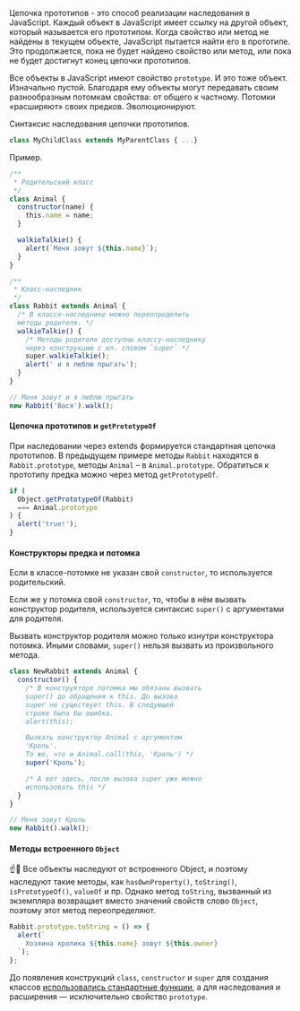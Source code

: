 Цепочка прототипов - это способ реализации наследования в JavaScript. Каждый объект в JavaScript имеет ссылку на другой объект, который называется его прототипом. Когда свойство или метод не найдены в текущем объекте, JavaScript пытается найти его в прототипе. Это продолжается, пока не будет найдено свойство или метод, или пока не будет достигнут конец цепочки прототипов.

Все объекты в JavaScript имеют свойство `prototype`. И это тоже объект. Изначально пустой. Благодаря ему объекты могут передавать своим разнообразным потомкам свойства: от общего к частному. Потомки «расширяют» своих предков. Эволюционируют.

Синтаксис наследования цепочки прототипов.

```javascript
class MyChildClass extends MyParentClass { ...}
```

Пример.

```javascript
/**
 * Родительский класс
 */
class Animal {
  constructor(name) {
    this.name = name;
  }

  walkieTalkie() {
    alert(`Меня зовут ${this.name}`);
  }
}

/**
 * Класс-наследник
 */
class Rabbit extends Animal {
  /* В классе-наследнике можно переопределить
  методы родителя. */
  walkieTalkie() {
    /* Методы родителя доступны классу-наследнику
    через конструкцию с кл. словом `super` */
    super.walkieTalkie();
    alert(' и я люблю прыгать');
  }
}

// Меня зовут и я люблю прыгать
new Rabbit('Вася').walk();
```

#### Цепочка прототипов и `getPrototypeOf`

При наследовании через extends формируется стандартная цепочка прототипов. В предыдущем примере методы `Rabbit` находятся в `Rabbit.prototype`, методы `Animal` – в `Animal.prototype`. Обратиться к прототипу предка можно через метод `getPrototypeOf`.

```javascript
if (
  Object.getPrototypeOf(Rabbit)
  === Animal.prototype
) {
  alert('true!');
}
```

#### Конструкторы предка и потомка

Если в классе-потомке не указан свой `constructor`, то используется родительский.

Если же у потомка свой `constructor`, то, чтобы в нём вызвать конструктор родителя, используется синтаксис `super()` с аргументами для родителя.

Вызвать конструктор родителя можно только изнутри конструктора потомка. Иными словами, `super()` нельзя вызвать из произвольного метода.

```javascript
class NewRabbit extends Animal {
  constructor() {
    /* В конструкторе потомка мы обязаны вызвать
    super() до обращения к this. До вызова
    super не существует this. В следующей
    строке была бы ошибка.
    alert(this);

    Вызвать конструктор Animal с аргументом
    'Кроль'.
    То же, что и Animal.call(this, 'Кроль') */
    super('Кроль');

    /* А вот здесь, после вызова super уже можно
    использовать this */
  }
}

// Меня зовут Кроль
new Rabbit().walk();
```

#### Методы встроенного `Object`

☝️🧐 Все объекты наследуют от встроенного Object, и поэтому наследуют такие методы, как `hasOwnProperty()`, `toString()`, `isPrototypeOf()`, `valueOf` и пр. Однако метод `toString`, вызванный из экземпляра возвращает вместо значений свойств слово `Object`, поэтому этот метод переопределяют.

```javascript
Rabbit.prototype.toString = () => {
  alert(`
    Хозяина кролика ${this.name} зовут ${this.owner}
  `);
};
```

До появления конструкций `class`, `constructor` и `super` для создания классов [использовались стандартные функции](/js/advanced-theory.html#topic-classes-deprecated-constructor-function), а для наследования и расширения — исключительно свойство `prototype`.
